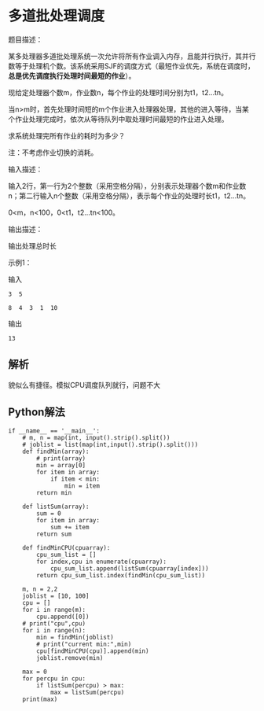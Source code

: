 # 多道批处理调度

题目描述：

某多处理器多道批处理系统一次允许将所有作业调入内存，且能并行执行，其并行数等于处理机个数。该系统采用SJF的调度方式（最短作业优先，系统在调度时，**总是优先调度执行处理时间最短的作业**）。

现给定处理器个数m，作业数n，每个作业的处理时间分别为t1，t2...tn。

当n>m时，首先处理时间短的m个作业进入处理器处理，其他的进入等待，当某个作业处理完成时，依次从等待队列中取处理时间最短的作业进入处理。

求系统处理完所有作业的耗时为多少？

注：不考虑作业切换的消耗。

输入描述：

输入2行，第一行为2个整数（采用空格分隔），分别表示处理器个数m和作业数n；第二行输入n个整数（采用空格分隔），表示每个作业的处理时长t1，t2...tn。

0<m，n<100，0<t1，t2...tn<100。

输出描述：

输出处理总时长

示例1：

输入
```
3  5

8  4  3  1  10
```
输出
```
13
```

## 解析

貌似么有捷径。模拟CPU调度队列就行，问题不大


## Python解法

```
if __name__ == '__main__':
    # m, n = map(int, input().strip().split())
    # joblist = list(map(int,input().strip().split()))
    def findMin(array):
        # print(array)
        min = array[0]
        for item in array:
            if item < min:
                min = item
        return min

    def listSum(array):
        sum = 0
        for item in array:
            sum += item
        return sum

    def findMinCPU(cpuarray):
        cpu_sum_list = []
        for index,cpu in enumerate(cpuarray):
            cpu_sum_list.append(listSum(cpuarray[index]))
        return cpu_sum_list.index(findMin(cpu_sum_list))

    m, n = 2,2
    joblist = [10, 100]
    cpu = []
    for i in range(m):
        cpu.append([0])
    # print("cpu",cpu)
    for i in range(n):
        min = findMin(joblist)
        # print("current min:",min)
        cpu[findMinCPU(cpu)].append(min)
        joblist.remove(min)

    max = 0
    for percpu in cpu:
        if listSum(percpu) > max:
            max = listSum(percpu)
    print(max)
```
